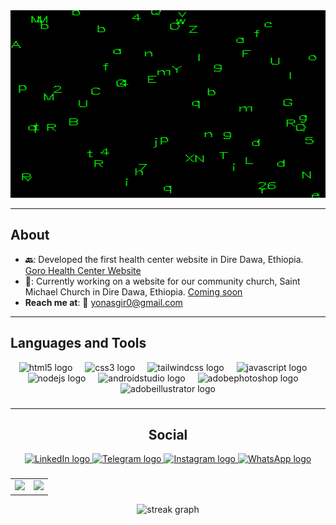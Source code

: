 
<img src="https://github.com/yonasgir/yonasgir/blob/main/matrixx.gif" alt="Matrix GIF" width="100%" height="300" loop="true">

<div align="center">
</div>

---

## About

- **🔙**: Developed the first health center website in Dire Dawa, Ethiopia. [Goro Health Center Website](https://www.ghcdd.gov.et/)
- **🔭**: Currently working on a website for our community church, Saint Michael Church in Dire Dawa, Ethiopia. [Coming soon](#)
- **Reach me at**: 📧 [yonasgir0@gmail.com](mailto:yonasgir0@gmail.com)
---

## Languages and Tools

<div align="center">
  <img src="https://cdn.jsdelivr.net/gh/devicons/devicon/icons/html5/html5-original.svg" height="60" alt="html5 logo"  />
  <img width="12" />
  <img src="https://cdn.jsdelivr.net/gh/devicons/devicon/icons/css3/css3-original.svg" height="60" alt="css3 logo"  />
  <img width="12" />
  <img src="https://skillicons.dev/icons?i=tailwind" height="60" alt="tailwindcss logo"  />
  <img width="12" />
  <img src="https://skillicons.dev/icons?i=js" height="60" alt="javascript logo"  />
  <img width="12" />
  <img src="https://skillicons.dev/icons?i=nodejs" height="60" alt="nodejs logo"  />
  <img width="12" />
  <img src="https://cdn.jsdelivr.net/gh/devicons/devicon/icons/androidstudio/androidstudio-original.svg" height="60" alt="androidstudio logo"  />
  <img width="12" />
  <img src="https://skillicons.dev/icons?i=ps" height="60" alt="adobephotoshop logo"  />
  <img width="12" />
  <img src="https://skillicons.dev/icons?i=ai" height="60" alt="adobeillustrator logo"  />

###

---

## Social

<div align="center">
  <a href="https://www.linkedin.com/in/yonasgir" target="_blank">
    <img src="https://img.shields.io/static/v1?message=LinkedIn&logo=linkedin&label=&color=0077B5&logoColor=white&style=for-the-badge" height="25" alt="LinkedIn logo" />
  </a>
  <a href="https://t.me/yonigirmaa" target="_blank">
    <img src="https://img.shields.io/static/v1?message=Telegram&logo=telegram&label=&color=2CA5E0&logoColor=white&style=for-the-badge" height="25" alt="Telegram logo" />
  </a>
  <a href="https://instagram.com/yonigirmaa" target="_blank">
    <img src="https://img.shields.io/static/v1?message=Instagram&logo=instagram&label=&color=E4405F&logoColor=white&style=for-the-badge" height="25" alt="Instagram logo" />
  </a>
  <a href="https://wa.me/251949481292" target="_blank">
    <img src="https://img.shields.io/static/v1?message=WhatsApp&logo=whatsapp&label=&color=25D366&logoColor=white&style=for-the-badge" height="25" alt="WhatsApp logo" />
  </a>
</div>


###
<div align="center">

  <table>
    <tr>
      <td>
        <img src="https://github-readme-stats.vercel.app/api?username=yonasgir&show_icons=true&theme=gruvbox" />
      </td>
      <td>
        <img src="https://github-readme-stats.vercel.app/api/top-langs/?username=yonasgir&layout=compact&theme=gruvbox" />
      </td>
    </tr>
  </table>

</div>

<div align="center">
  <img src="https://streak-stats.demolab.com?user=yonasgir&locale=en&mode=daily&theme=dark&hide_border=false&border_radius=5&order=3" height="220" alt="streak graph"  />
</div>

###




